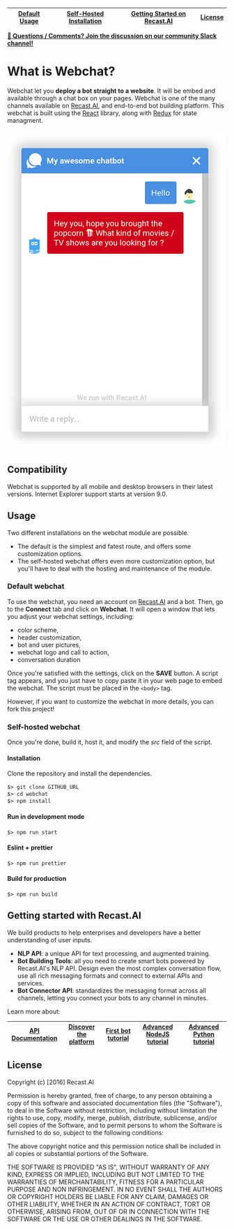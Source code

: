 | [Default Usage](#usage) | [Self-Hosted Installation](#self-hosted-webchat) | [Getting Started on Recast.AI]( #getting-started-with-recastai) | [License](#license) |
|---|---|---|---|

**[ :speech_balloon: Questions / Comments? Join the discussion on our community Slack channel!](https://slack.recast.ai/)**

# What is Webchat?

Webchat let you **deploy a bot straight to a website**. It will be embed and available through a chat box on your pages.
Webchat is one of the many channels available on [Recast.AI](https://recast.ai), and end-to-end bot building platform.
This webchat is built using the [React](https://github.com/facebook/react) library, along with [Redux](https://github.com/reactjs/redux) for state managment.

![Webchat screenshot](assets/webchat-github.png)

## Compatibility

Webchat is supported by all mobile and desktop browsers in their latest versions.
Internet Explorer support starts at version 9.0.

## Usage

Two different installations on the webchat module are possible.
- The default is the simplest and fatest route, and offers some customization options.
- The self-hosted webchat offers even more customization option, but you'll have to deal with the hosting and maintenance of the module.

### Default webchat

To use the webchat, you need an account on [Recast.AI](https://recast.ai) and a bot.
Then, go to the **Connect** tab and click on **Webchat**. It will open a window that lets you adjust your webchat settings, including: 
* color scheme, 
* header customization, 
* bot and user pictures, 
* webchat logo and call to action,  
* conversation duration

Once you're satisfied with the settings, click on the **SAVE** button. A script tag appears, and you just have to copy paste it in your web page to embed the webchat. The script must be placed in the `<body>` tag.

However, if you want to customize the webchat in more details, you can fork this project!

### Self-hosted webchat

Once you're done, build it, host it, and modify the *src* field of the script.

#### Installation

Clone the repository and install the dependencies.

```
$> git clone GITHUB_URL
$> cd webchat
$> npm install
```

#### Run in development mode

```
$> npm run start
```

#### Eslint + prettier

```
$> npm run prettier
```

#### Build for production

```
$> npm run build
```

## Getting started with Recast.AI

We build products to help enterprises and developers have a better understanding of user inputs.

-   **NLP API**: a unique API for text processing, and augmented training.
-   **Bot Building Tools**: all you need to create smart bots powered by Recast.AI's NLP API. Design even the most complex conversation flow, use all rich messaging formats and connect to external APIs and services.
-   **Bot Connector API**: standardizes the messaging format across all channels, letting you connect your bots to any channel in minutes.

Learn more about:

| [API Documentation](https://recast.ai/docs/api-reference/) | [Discover the platform](https://recast.ai/docs/create-your-bot) | [First bot tutorial](https://recast.ai/blog/build-your-first-bot-with-recast-ai/) | [Advanced NodeJS tutorial](https://recast.ai/blog/nodejs-chatbot-movie-bot/) | [Advanced Python tutorial](https://recast.ai/blog/python-cryptobot/) |
|---|---|---|---|---|

## License

Copyright (c) [2016] Recast.AI

Permission is hereby granted, free of charge, to any person obtaining a copy of this software and associated documentation files (the "Software"),
to deal in the Software without restriction, including without limitation the rights to use, copy, modify, merge, publish, distribute, sublicense,
and/or sell copies of the Software, and to permit persons to whom the Software is furnished to do so, subject to the following conditions:

The above copyright notice and this permission notice shall be included in all copies or substantial portions of the Software.

THE SOFTWARE IS PROVIDED "AS IS", WITHOUT WARRANTY OF ANY KIND, EXPRESS OR IMPLIED, INCLUDING BUT NOT LIMITED TO THE WARRANTIES OF MERCHANTABILITY,
FITNESS FOR A PARTICULAR PURPOSE AND NON INFRINGEMENT. IN NO EVENT SHALL THE AUTHORS OR COPYRIGHT HOLDERS BE LIABLE FOR ANY CLAIM, DAMAGES OR OTHER LIABILITY,
WHETHER IN AN ACTION OF CONTRACT, TORT OR OTHERWISE, ARISING FROM, OUT OF OR IN CONNECTION WITH THE SOFTWARE OR THE USE OR OTHER DEALINGS IN THE SOFTWARE.
